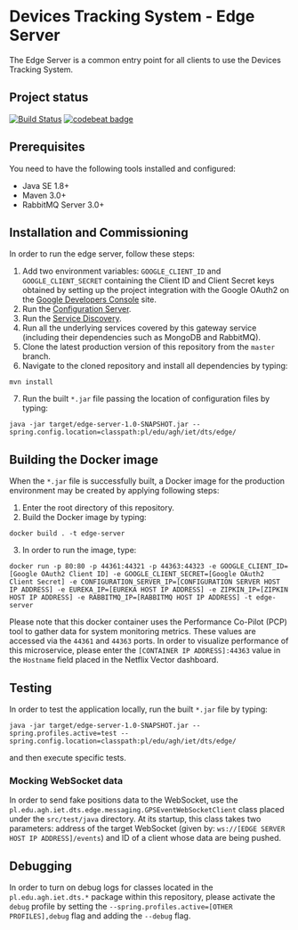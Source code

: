 # Devices Tracking System - Edge Server
The Edge Server is a common entry point for all clients to use the Devices Tracking System.

## Project status
[![Build Status](https://travis-ci.org/device-tracking-system/edge-server.svg?branch=master)](https://travis-ci.org/device-tracking-system/edge-server)
[![codebeat badge](https://codebeat.co/badges/89051553-04f3-4b91-ab53-293eab16ec85)](https://codebeat.co/projects/github-com-device-tracking-system-edge-server-master)

## Prerequisites
You need to have the following tools installed and configured:
  - Java SE 1.8+
  - Maven 3.0+
  - RabbitMQ Server 3.0+

## Installation and Commissioning
In order to run the edge server, follow these steps:
  1. Add two environment variables: `GOOGLE_CLIENT_ID` and `GOOGLE_CLIENT_SECRET` containing
     the Client ID and Client Secret keys obtained by setting up the project integration with
     the Google OAuth2 on the [Google Developers Console](https://console.developers.google.com) 
     site.
  2. Run the [Configuration Server](https://github.com/device-tracking-system/configuration-server).
  3. Run the [Service Discovery](https://github.com/device-tracking-system/service-discovery).
  4. Run all the underlying services covered by this gateway service (including their dependencies such as MongoDB and
  RabbitMQ).
  5. Clone the latest production version of this repository from the `master` branch.
  6. Navigate to the cloned repository and install all dependencies by typing:
```
mvn install
``` 
  7. Run the built `*.jar` file passing the location of configuration files by typing:
```
java -jar target/edge-server-1.0-SNAPSHOT.jar --spring.config.location=classpath:pl/edu/agh/iet/dts/edge/
```

## Building the Docker image
When the `*.jar` file is successfully built, a Docker image for the production environment may be created by applying
following steps:
  1. Enter the root directory of this repository.
  2. Build the Docker image by typing:
```
docker build . -t edge-server
```
  3. In order to run the image, type:
```
docker run -p 80:80 -p 44361:44321 -p 44363:44323 -e GOOGLE_CLIENT_ID=[Google OAuth2 Client ID] -e GOOGLE_CLIENT_SECRET=[Google OAuth2 Client Secret] -e CONFIGURATION_SERVER_IP=[CONFIGURATION SERVER HOST IP ADDRESS] -e EUREKA_IP=[EUREKA HOST IP ADDRESS] -e ZIPKIN_IP=[ZIPKIN HOST IP ADDRESS] -e RABBITMQ_IP=[RABBITMQ HOST IP ADDRESS] -t edge-server
```
Please note that this docker container uses the Performance Co-Pilot (PCP) tool to gather data for system monitoring
metrics. These values are accessed via the `44361` and `44363` ports. In order to visualize performance of this
microservice, please enter the `[CONTAINER IP ADDRESS]:44363` value in the `Hostname` field placed in the Netflix Vector
dashboard.


## Testing
In order to test the application locally, run the built `*.jar` file by typing:
```
java -jar target/edge-server-1.0-SNAPSHOT.jar --spring.profiles.active=test --spring.config.location=classpath:pl/edu/agh/iet/dts/edge/
```
and then execute specific tests.

### Mocking WebSocket data
In order to send fake positions data to the WebSocket, use the `pl.edu.agh.iet.dts.edge.messaging.GPSEventWebSocketClient`
class placed under the `src/test/java` directory. At its startup, this class takes two parameters: address of the target 
WebSocket (given by: `ws://[EDGE SERVER HOST IP ADDRESS]/events`) and ID of a client whose data are being pushed.

## Debugging
In order to turn on debug logs for classes located in the `pl.edu.agh.iet.dts.*` package within this repository, please 
activate the `debug`  profile by setting the `--spring.profiles.active=[OTHER PROFILES],debug` flag and adding the 
`--debug` flag.
